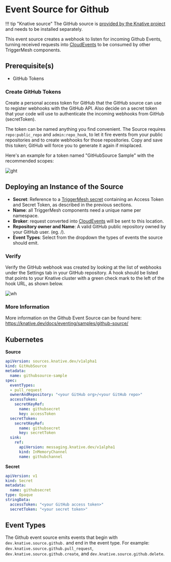 # Event Source for Github

!!! tip "Knative source"
    The GitHub source is [provided by the Knative project](https://github.com/knative-sandbox/eventing-github) and needs to be installed separately.

This event source creates a webhook to listen for incoming Github Events, turning received requests into [CloudEvents][ce] to be consumed by other TriggerMesh components.

## Prerequisite(s)

- GitHub Tokens

### Create GitHub Tokens
Create a personal access token for GitHub that the GitHub source can use to register webhooks with the GitHub API. Also decide on a secret token that your code will use to authenticate the incoming webhooks from GitHub (secretToken).

The token can be named anything you find convenient. The Source requires `repo:public_repo` and `admin:repo_hook`, to let it fire events from your public repositories and to create webhooks for those repositories. Copy and save this token; GitHub will force you to generate it again if misplaced.

Here's an example for a token named "GitHubSource Sample" with the recommended scopes:

![ght](../../assets/images/github/personal_access_token.png)

## Deploying an Instance of the Source

- **Secret**: Reference to a [TriggerMesh secret][tm-secret] containing an Access Token and Secret Token, as described in the previous sections.
- **Name**: all TriggerMesh components need a unique name per namespace.
- **Broker**: request converted into [CloudEvents][ce] will be sent to this location.
- **Repository owner and Name**: A valid GitHub public repository owned by your GitHub user. (eg. <YOUR USER>/<YOUR REPO>).
- **Event Types**: Select from the dropdown the types of events the source should emit.

### Verify

Verify the GitHub webhook was created by looking at the list of webhooks under the Settings tab in your GitHub repository. A hook should be listed that points to your Knative cluster with a green check mark to the left of the hook URL, as shown below.

![wh](../../assets/images/github/webhook_created.png)

### More Information
More information on the Github Event Source can be found here: https://knative.dev/docs/eventing/samples/github-source/

## Kubernetes

**Source**

```yaml
apiVersion: sources.knative.dev/v1alpha1
kind: GitHubSource
metadata:
  name: githubsource-sample
spec:
  eventTypes:
  - pull_request
  ownerAndRepository: "<your GitHub org>/<your GitHub repo>"
  accessToken:
    secretKeyRef:
      name: githubsecret
      key: accessToken
  secretToken:
    secretKeyRef:
      name: githubsecret
      key: secretToken
  sink:
    ref:
      apiVersion: messaging.knative.dev/v1alpha1
      kind: InMemoryChannel
      name: githubchannel
```

**Secret**

```yaml
apiVersion: v1
kind: Secret
metadata:
  name: githubsecret
type: Opaque
stringData:
  accessToken: "<your GitHub access token>"
  secretToken: "<your secret token>"
```

## Event Types

The Github event source emits events that begin with `dev.knative.source.github.` and end in the event type. For example: `dev.knative.source.github.pull_request`, `dev.knative.source.github.create`, and `dev.knative.source.github.delete`.

[tm-secret]: ../guides/secrets.md
[ce]: https://cloudevents.io
